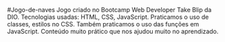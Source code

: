#Jogo-de-naves
Jogo criado no Bootcamp Web Developer Take Blip da DIO. 
Tecnologias usadas: HTML, CSS, JavaScript.
Praticamos o uso de classes, estilos no CSS. Também praticamos o uso das funções em JavaScript. Conteúdo muito prático que nos ajudou muito no aprendizado.
